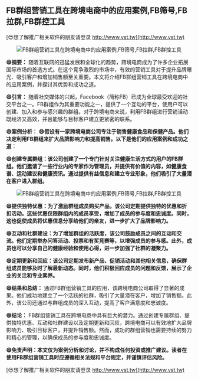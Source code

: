## **FB群组营销工具在跨境电商中的应用案例,FB筛号,FB拉群,FB群控工具**

[😍想了解推广相关软件的朋友请登录 http://www.vst.tw](http://www.vst.tw)

 <center><img src="https://vst.tw/MP4/tuiguang/png/3.png" alt="FB群组营销工具在跨境电商中的应用案例,FB筛号,FB拉群,FB群控工具"></center>

**😄摘要：**
随着互联网的迅猛发展和全球化的趋势，跨境电商成为了许多企业拓展国际市场的首选方式。在这个竞争激烈的市场中，有效的营销工具对于提升品牌曝光、吸引客户和增加销售额至关重要。本文将介绍FB群组营销工具在跨境电商中的应用案例，并探讨其优势和成功之道。

**😄引言：**
随着社交媒体的兴起，Facebook（简称FB）已成为全球最受欢迎的社交平台之一。FB群组作为其重要功能之一，提供了一个互动的平台，使用户可以创建、加入和参与感兴趣的群组。对于跨境电商来说，利用FB群组进行营销活动既经济又高效，并且能够与目标客户建立更紧密的联系。

**😄案例分析：**
**😄假设有一家跨境电商公司专注于销售健康食品和保健产品。他们决定利用FB群组来扩大品牌影响力和提高销售。以下是他们的应用案例和成功之道：**

**😄创建专属群组：该公司创建了一个专门针对关注健康生活方式的用户的FB群组。他们邀请了一些行业内的专家作为管理员，并提供有价值的内容，如健康食谱、运动建议和健康资讯。通过提供有益信息和建立专业形象，他们吸引了大量潜在客户进入群组。**

 <center><img src="https://vst.tw/MP4/tuiguang/png/0.png" alt="FB群组营销工具在跨境电商中的应用案例,FB筛号,FB拉群,FB群控工具"></center>

**😄提供独特优惠：为了激励群组成员购买产品，该公司定期提供独特的优惠和折扣活动。这些优惠仅限群组内的成员享受，增加了成员的参与度和忠诚度。同时，这也促使成员将优惠信息分享给他们的亲友，进一步扩大了品牌影响力。**

**😄互动和社群建设：为了增加群组的活跃度，该公司鼓励成员之间的互动和交流。他们定期举办问答活动、投票和有奖竞赛等，以增强成员的参与感。此外，成员也可以分享自己的健康经验和使用心得，进一步加强了社群的凝聚力。**

**😄定期更新和回应：该公司定期发布新产品、促销活动和其他相关信息，确保群组成员能够及时了解最新动态。同时，他们积极回应成员的问题和反馈，展示了企业的关注和专业素养。**

**😄结果和总结：**
通过FB群组营销工具的应用，该跨境电商公司取得了显著的成果。他们成功地建立了一个活跃的社群，吸引了大量潜在客户，增加了销售额。此外，该公司还通过与群组成员的深入互动，提高了客户满意度和忠诚度。

**😄结论：**
FB群组营销工具在跨境电商中具有巨大的潜力。通过创建专属群组、提供独特优惠、互动和社群建设以及定期更新和回应，跨境电商可以有效地扩大品牌影响力、吸引目标客户，并提升销售额。然而，成功的群组营销也需要持续的努力和精心的管理，以确保成员的参与度和忠诚度。

**😄免责声明：本文仅为案例分析和讨论，并不构成任何投资或推广建议。读者在使用FB群组营销工具时应遵循相关法规和平台规定，并谨慎评估风险。**

[😍想了解推广相关软件的朋友请登录 http://www.vst.tw](http://www.vst.tw)



